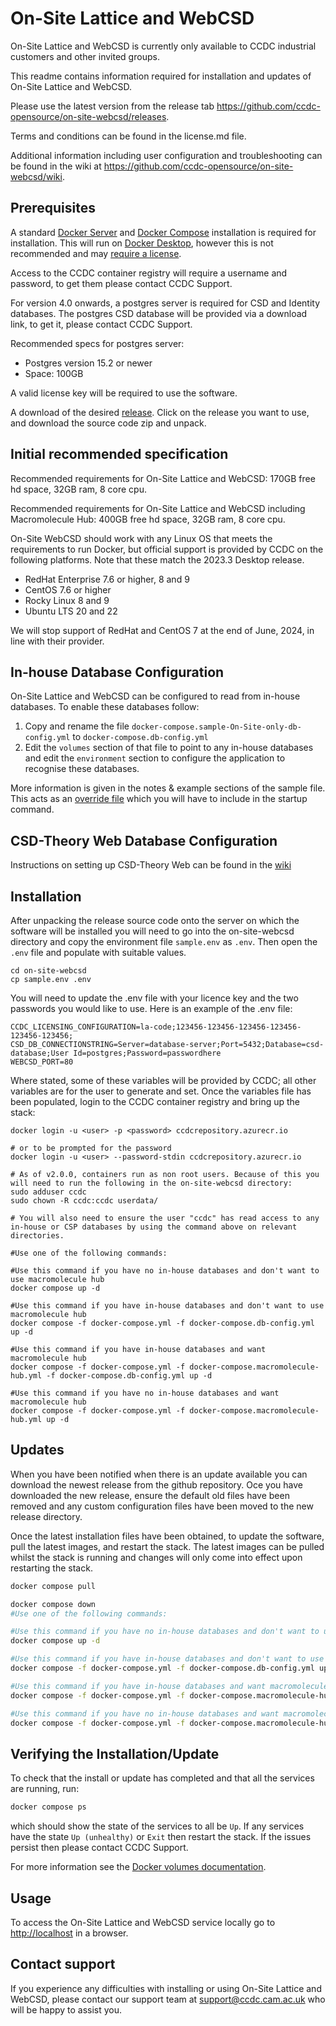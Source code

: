 # On-Site Lattice and WebCSD

On-Site Lattice and WebCSD is currently only available to CCDC industrial customers and other invited groups.

This readme contains information required for installation and updates of On-Site Lattice and WebCSD.

Please use the latest version from the release tab <https://github.com/ccdc-opensource/on-site-webcsd/releases>.

Terms and conditions can be found in the license.md file.

Additional information including user configuration and troubleshooting can be found in the wiki at <https://github.com/ccdc-opensource/on-site-webcsd/wiki>.

## Prerequisites

A standard [Docker Server](https://docs.docker.com/engine/install/#server) and [Docker Compose](https://docs.docker.com/compose/install/) installation is required for installation.
This will run on [Docker Desktop](https://docs.docker.com/engine/install/#desktop), however this is not recommended and may [require a license](https://www.docker.com/legal/docker-subscription-service-agreement/).

Access to the CCDC container registry will require a username and password, to get them please contact CCDC Support.

For version 4.0 onwards, a postgres server is required for CSD and Identity databases. The postgres CSD database will be provided via a download link, to get it, please contact CCDC Support.

Recommended specs for postgres server:
 - Postgres version 15.2 or newer
 - Space: 100GB

A valid license key will be required to use the software.

A download of the desired [release](https://github.com/ccdc-opensource/on-site-webcsd/releases).
Click on the release you want to use, and download the source code zip and unpack.

## Initial recommended specification

Recommended requirements for On-Site Lattice and WebCSD:
170GB free hd space, 32GB ram, 8 core cpu.

Recommended requirements for On-Site Lattice and WebCSD including Macromolecule Hub:
400GB free hd space, 32GB ram, 8 core cpu.

On-Site WebCSD should work with any Linux OS that meets the requirements to run Docker, but official support is provided by CCDC on the following platforms. Note that these match the 2023.3 Desktop release.

 - RedHat Enterprise 7.6 or higher, 8 and 9
 - CentOS 7.6 or higher 
 - Rocky Linux 8 and 9
 - Ubuntu LTS 20 and 22
 
We will stop support of RedHat and CentOS 7 at the end of June, 2024, in line with their provider.

## In-house Database Configuration

On-Site Lattice and WebCSD can be configured to read from in-house databases.
To enable these databases follow:

1. Copy and rename the file `docker-compose.sample-On-Site-only-db-config.yml` to `docker-compose.db-config.yml`
2. Edit the `volumes` section of that file to point to any in-house databases and edit the `environment` section to configure the application to recognise these databases.

More information is given in the notes & example sections of the sample file. This acts as an [override file](https://docs.docker.com/compose/extends/) which you will have to include in the startup command.

## CSD-Theory Web Database Configuration

Instructions on setting up CSD-Theory Web can be found in the [wiki](https://github.com/ccdc-opensource/on-site-webcsd/wiki/Setting-up-CSD%E2%80%90Theory-Web)

## Installation

After unpacking the release source code onto the server on which the software will be installed you will need to go into the on-site-webcsd directory and copy the environment file `sample.env` as `.env`.
Then open the `.env` file and populate with suitable values.

```console
cd on-site-webcsd
cp sample.env .env
```

You will need to update the .env file with your licence key and the two passwords you would like to use.
Here is an example of the .env file:

```
CCDC_LICENSING_CONFIGURATION=la-code;123456-123456-123456-123456-123456-123456;
CSD_DB_CONNECTIONSTRING=Server=database-server;Port=5432;Database=csd-database;User Id=postgres;Password=passwordhere
WEBCSD_PORT=80
```

Where stated, some of these variables will be provided by CCDC; all other variables are for the user to generate and set.
Once the variables file has been populated, login to the CCDC container registry and bring up the stack:

```console
docker login -u <user> -p <password> ccdcrepository.azurecr.io

# or to be prompted for the password
docker login -u <user> --password-stdin ccdcrepository.azurecr.io

# As of v2.0.0, containers run as non root users. Because of this you will need to run the following in the on-site-webcsd directory:
sudo adduser ccdc
sudo chown -R ccdc:ccdc userdata/

# You will also need to ensure the user "ccdc" has read access to any in-house or CSP databases by using the command above on relevant directories. 

#Use one of the following commands: 

#Use this command if you have no in-house databases and don't want to use macromolecule hub
docker compose up -d

#Use this command if you have in-house databases and don't want to use macromolecule hub 
docker compose -f docker-compose.yml -f docker-compose.db-config.yml up -d

#Use this command if you have in-house databases and want macromolecule hub 
docker compose -f docker-compose.yml -f docker-compose.macromolecule-hub.yml -f docker-compose.db-config.yml up -d

#Use this command if you have no in-house databases and want macromolecule hub
docker compose -f docker-compose.yml -f docker-compose.macromolecule-hub.yml up -d
```

## Updates

When you have been notified when there is an update available you can download the newest release from the github repository.
Oce you have downloaded the new release, ensure the default old files have been removed and any custom configuration files have been moved to the new release directory.

Once the latest installation files have been obtained, to update the software, pull the latest images, and restart the stack.
The latest images can be pulled whilst the stack is running and changes will only come into effect upon restarting the stack.

```sh
docker compose pull

docker compose down
#Use one of the following commands: 

#Use this command if you have no in-house databases and don't want to use macromolecule hub
docker compose up -d

#Use this command if you have in-house databases and don't want to use macromolecule hub 
docker compose -f docker-compose.yml -f docker-compose.db-config.yml up -d

#Use this command if you have in-house databases and want macromolecule hub 
docker compose -f docker-compose.yml -f docker-compose.macromolecule-hub.yml -f docker-compose.db-config.yml up -d

#Use this command if you have no in-house databases and want macromolecule hub
docker compose -f docker-compose.yml -f docker-compose.macromolecule-hub.yml up -d
```

## Verifying the Installation/Update

To check that the install or update has completed and that all the services are running, run:

```sh
docker compose ps
```

which should show the state of the services to all be `Up`. If any services have the state `Up (unhealthy)` or `Exit` then restart the stack. If the issues persist then please contact CCDC Support.

For more information see the [Docker volumes documentation](https://docs.docker.com/compose/compose-file/#volumes).

## Usage

To access the On-Site Lattice and WebCSD service locally go to <http://localhost> in a browser.

## Contact support

If you experience any difficulties with installing or using On-Site Lattice and WebCSD, please contact our support team at <support@ccdc.cam.ac.uk> who will be happy to assist you.
